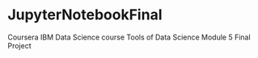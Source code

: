 # JupyterNotebookFinal
Coursera IBM Data Science course Tools of Data Science Module 5 Final Project
